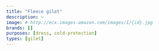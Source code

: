 ```yaml
---
title: "Fleece gilet"
description: ~
image: # http://ecx.images-amazon.com/images/I/{id}.jpg
brands: []
purposes: [dress, cold-protection]
types: [gilet]
---
```

